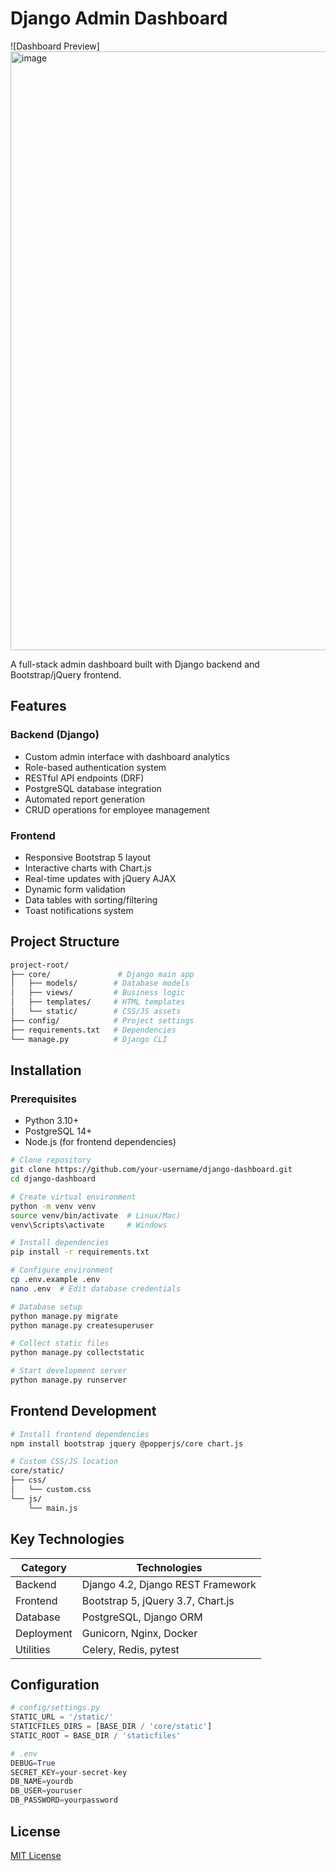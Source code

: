 # Django Admin Dashboard

![Dashboard Preview]<img width="958" alt="image" src="https://github.com/user-attachments/assets/3109f123-8d12-40ab-bb86-40a3579f3717" />


A full-stack admin dashboard built with Django backend and Bootstrap/jQuery frontend.

## Features

### Backend (Django)
- Custom admin interface with dashboard analytics
- Role-based authentication system
- RESTful API endpoints (DRF)
- PostgreSQL database integration
- Automated report generation
- CRUD operations for employee management

### Frontend
- Responsive Bootstrap 5 layout
- Interactive charts with Chart.js
- Real-time updates with jQuery AJAX
- Dynamic form validation
- Data tables with sorting/filtering
- Toast notifications system

## Project Structure
```bash
project-root/
├── core/               # Django main app
│   ├── models/        # Database models
│   ├── views/         # Business logic
│   ├── templates/     # HTML templates
│   └── static/        # CSS/JS assets
├── config/            # Project settings
├── requirements.txt   # Dependencies
└── manage.py          # Django CLI
```

## Installation

### Prerequisites
- Python 3.10+
- PostgreSQL 14+
- Node.js (for frontend dependencies)

```bash
# Clone repository
git clone https://github.com/your-username/django-dashboard.git
cd django-dashboard

# Create virtual environment
python -m venv venv
source venv/bin/activate  # Linux/Mac)
venv\Scripts\activate     # Windows

# Install dependencies
pip install -r requirements.txt

# Configure environment
cp .env.example .env
nano .env  # Edit database credentials

# Database setup
python manage.py migrate
python manage.py createsuperuser

# Collect static files
python manage.py collectstatic

# Start development server
python manage.py runserver
```

## Frontend Development
```bash
# Install frontend dependencies
npm install bootstrap jquery @popperjs/core chart.js

# Custom CSS/JS location
core/static/
├── css/
│   └── custom.css
└── js/
    └── main.js
```


## Key Technologies
| Category       | Technologies                          |
|----------------|---------------------------------------|
| Backend        | Django 4.2, Django REST Framework     |
| Frontend       | Bootstrap 5, jQuery 3.7, Chart.js     |
| Database       | PostgreSQL, Django ORM                |
| Deployment     | Gunicorn, Nginx, Docker               |
| Utilities      | Celery, Redis, pytest                 |

## Configuration
```python
# config/settings.py
STATIC_URL = '/static/'
STATICFILES_DIRS = [BASE_DIR / 'core/static']
STATIC_ROOT = BASE_DIR / 'staticfiles'

# .env
DEBUG=True
SECRET_KEY=your-secret-key
DB_NAME=yourdb
DB_USER=youruser
DB_PASSWORD=yourpassword
```

## License
[MIT License](https://opensource.org/licenses/MIT)
